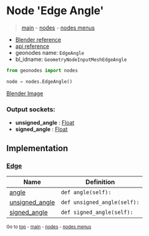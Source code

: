 # Node 'Edge Angle'

> [main](../structure.md) - [nodes](nodes.md) - [nodes menus](nodes_menus.md)

- [Blender reference](https://docs.blender.org/manual/en/latest/modeling/geometry_nodes/mesh/edge_angle.html)
- [api reference](https://docs.blender.org/api/current/bpy.types.GeometryNodeInputMeshEdgeAngle.html)
- geonodes name: `EdgeAngle`
- bl_idname: `GeometryNodeInputMeshEdgeAngle`

```python
from geonodes import nodes

node = nodes.EdgeAngle()
```

[Blender Image](self.node_image_ref)

### Output sockets:

- **unsigned_angle** : [Float](Float.md)
- **signed_angle** : [Float](Float.md)

## Implementation

### [Edge](Edge.md)

| Name | Definition |
|------|------------|
 | [angle](Edge.md#angle-property) | `def angle(self):` |
 | [unsigned_angle](Edge.md#unsigned_angle-property) | `def unsigned_angle(self):` |
 | [signed_angle](Edge.md#signed_angle-property) | `def signed_angle(self):` |

<sub>Go to [top](#node-Edge-Angle) - [main](../structure.md) - [nodes](nodes.md) - [nodes menus](nodes_menus.md)</sub>

